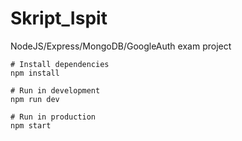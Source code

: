 # Skript_Ispit
NodeJS/Express/MongoDB/GoogleAuth exam project


```
# Install dependencies
npm install

# Run in development
npm run dev

# Run in production
npm start
```
